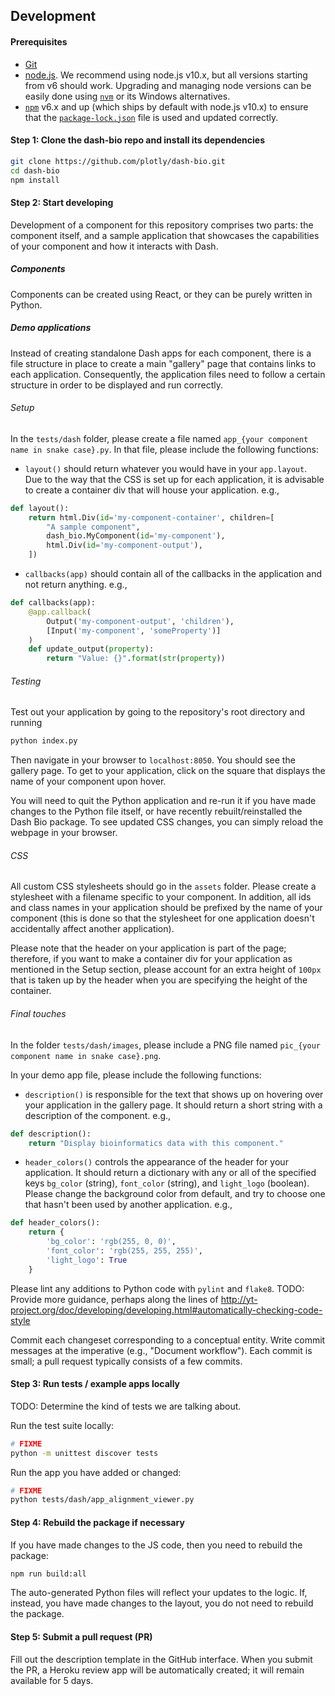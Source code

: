 ## Development

#### Prerequisites

- [Git](https://git-scm.com/)
- [node.js](https://nodejs.org/en/). We recommend using node.js v10.x, but all
  versions starting from v6 should work.  Upgrading and managing node versions
  can be easily done using [`nvm`](https://github.com/creationix/nvm) or its
  Windows alternatives.
- [`npm`](https://www.npmjs.com/) v6.x and up (which ships by default with
  node.js v10.x) to ensure that the
  [`package-lock.json`](https://docs.npmjs.com/files/package-lock.json) file is
  used and updated correctly.

#### Step 1: Clone the dash-bio repo and install its dependencies

```bash
git clone https://github.com/plotly/dash-bio.git
cd dash-bio
npm install
```

#### Step 2: Start developing

Development of a component for this repository comprises two parts: the component itself, and a sample application that showcases the capabilities of your component and how it interacts with Dash. 

##### Components
Components can be created using React, or they can be purely written in Python. 


##### Demo applications 
Instead of creating standalone Dash apps for each component, there is a file structure in place to create a main "gallery" page that contains links to each application. Consequently, the application files need to follow a certain structure in order to be displayed and run correctly.  

###### Setup 
In the `tests/dash` folder, please create a file named `app_{your component name in snake case}.py`. In that file, please include the following functions: 

* `layout()` should return whatever you would have in your `app.layout`. Due to the way that the CSS is set up for each application, it is advisable to create a container div that will house your application. e.g., 

```python
def layout(): 
    return html.Div(id='my-component-container', children=[
        "A sample component", 
        dash_bio.MyComponent(id='my-component'),
        html.Div(id='my-component-output'),
    ])
```
* `callbacks(app)` should contain all of the callbacks in the application and not return anything. e.g., 
```python 
def callbacks(app): 
    @app.callback(
        Output('my-component-output', 'children'),
        [Input('my-component', 'someProperty')]
    )
    def update_output(property): 
        return "Value: {}".format(str(property))
```

###### Testing 
Test out your application by going to the repository's root directory and running 

```bash
python index.py 
```
Then navigate in your browser to `localhost:8050`. You should see the gallery page. To get to your application, click on the square that displays the name of your component upon hover. 

You will need to quit the Python application and re-run it if you have made changes to the Python file itself, or have recently rebuilt/reinstalled the Dash Bio package. To see updated CSS changes, you can simply reload the webpage in your browser. 


###### CSS 
All custom CSS stylesheets should go in the `assets` folder. Please create a stylesheet with a filename specific to your component. In addition, all ids and class names in your application should be prefixed by the name of your component (this is done so that the stylesheet for one application doesn't accidentally affect another application).

Please note that the header on your application is part of the page; therefore, if you want to make a container div for your application as mentioned in the Setup section, please account for an extra height of `100px` that is taken up by the header when you are specifying the height of the container. 


###### Final touches 
In the folder `tests/dash/images`, please include a PNG file named `pic_{your component name in snake case}.png`. 

In your demo app file, please include the following functions:
* `description()` is responsible for the text that shows up on hovering over your application in the gallery page. It should return a short string with a description of the component. e.g., 
```python 
def description(): 
    return "Display bioinformatics data with this component."
```
* `header_colors()` controls the appearance of the header for your application. It should return a dictionary with any or all of the specified keys `bg_color` (string), `font_color` (string), and `light_logo` (boolean). Please change the background color from default, and try to choose one that hasn't been used by another application. e.g., 
```python 
def header_colors(): 
    return {
        'bg_color': 'rgb(255, 0, 0)',
        'font_color': 'rgb(255, 255, 255)',
        'light_logo': True
    }
```

Please lint any additions to Python code with `pylint` and `flake8`.
TODO: Provide more guidance, perhaps along the lines of
http://yt-project.org/doc/developing/developing.html#automatically-checking-code-style

Commit each changeset corresponding to a conceptual entity.
Write commit messages at the imperative (e.g., "Document workflow").
Each commit is small; a pull request typically consists of a few commits.

#### Step 3: Run tests / example apps locally

TODO: Determine the kind of tests we are talking about.

Run the test suite locally:
```bash
# FIXME
python -m unittest discover tests
```

Run the app you have added or changed:
```bash
# FIXME
python tests/dash/app_alignment_viewer.py
```

#### Step 4: Rebuild the package if necessary

If you have made changes to the JS code, then you need to rebuild the package:

```bash
npm run build:all
```

The auto-generated Python files will reflect your updates to the logic.
If, instead, you have made changes to the layout, you do not need to rebuild
the package.

#### Step 5: Submit a pull request (PR)

Fill out the description template in the GitHub interface.
When you submit the PR, a Heroku review app will be automatically created; it
will remain available for 5 days.
